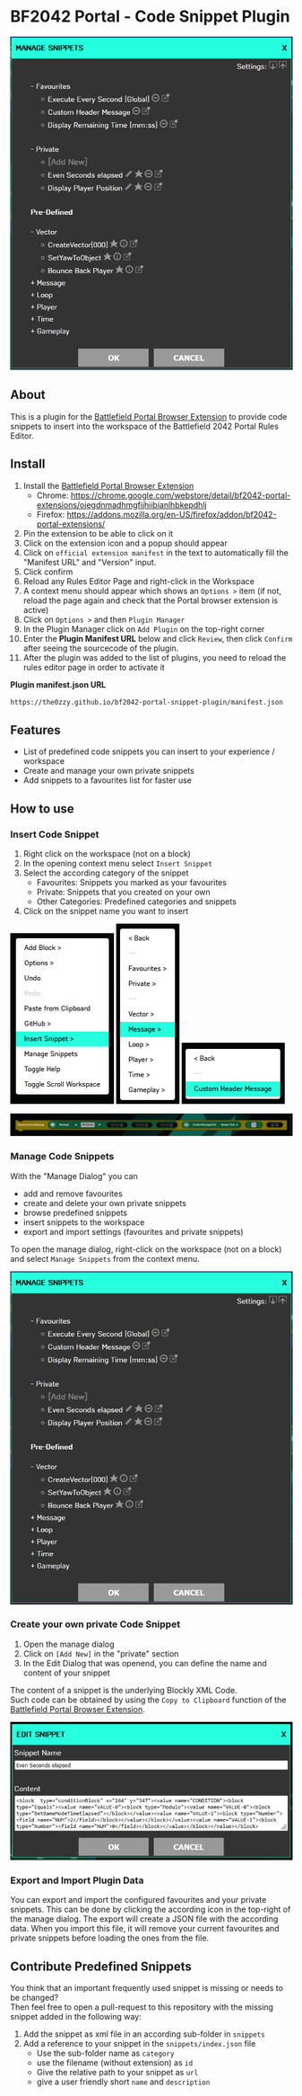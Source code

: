 # BF2042 Portal - Code Snippet Plugin

![manageDialog](docs/images/manageDialog.png "manageDialog")

## About

This is a plugin for the [Battlefield Portal Browser Extension](https://github.com/LennardF1989/BF2042-Portal-Extensions) to provide code snippets to insert into the workspace of the Battlefield 2042 Portal Rules Editor.

## Install

1. Install the [Battlefield Portal Browser Extension](https://github.com/LennardF1989/BF2042-Portal-Extensions)
   - Chrome: https://chrome.google.com/webstore/detail/bf2042-portal-extensions/ojegdnmadhmgfijhiibianlhbkepdhlj
   - Firefox: https://addons.mozilla.org/en-US/firefox/addon/bf2042-portal-extensions/
2. Pin the extension to be able to click on it
3. Click on the extension icon and a popup should appear
4. Click on `official extension manifest` in the text to automatically fill the "Manifest URL" and "Version" input.
5. Click confirm
6. Reload any Rules Editor Page and right-click in the Workspace
7. A context menu should appear which shows an `Options >` item (if not, reload the page again and check that the Portal browser extension is active)
8. Click on `Options >` and then `Plugin Manager`
9. In the Plugin Manager click on `Add Plugin` on the top-right corner
10. Enter the **Plugin Manifest URL** below and click `Review`, then click `Confirm` after seeing the sourcecode of the plugin.
11. After the plugin was added to the list of plugins, you need to reload the rules editor page in order to activate it

**Plugin manifest.json URL**
```txt
https://the0zzy.github.io/bf2042-portal-snippet-plugin/manifest.json
```

## Features

- List of predefined code snippets you can insert to your experience / workspace
- Create and manage your own private snippets
- Add snippets to a favourites list for faster use

## How to use

### Insert Code Snippet

1. Right click on the workspace (not on a block)
2. In the opening context menu select `Insert Snippet`
3. Select the according category of the snippet
   - Favourites: Snippets you marked as your favourites
   - Private: Snippets that you created on your own
   - Other Categories: Predefined categories and snippets
4. Click on the snippet name you want to insert

![insertSnippet01](docs/images/insertSnippet01.png "insertSnippet01")
![insertSnippet02](docs/images/insertSnippet02.png "insertSnippet02")
![insertSnippet03](docs/images/insertSnippet03.png "insertSnippet03")

![insertSnippet04](docs/images/insertSnippet04.png "insertSnippet04")

### Manage Code Snippets

With the "Manage Dialog" you can

- add and remove favourites
- create and delete your own private snippets
- browse predefined snippets
- insert snippets to the workspace
- export and import settings (favourites and private snippets)

To open the manage dialog, right-click on the workspace (not on a block) and select `Manage Snippets` from the context menu.

![manageDialog](docs/images/manageDialog.png "manageDialog")

### Create your own private Code Snippet

1. Open the manage dialog
2. Click on `[Add New]` in the "private" section
3. In the Edit Dialog that was openend, you can define the name and content of your snippet

The content of a snippet is the underlying Blockly XML Code.  
Such code can be obtained by using the `Copy to Clipboard` function of the [Battlefield Portal Browser Extension](https://github.com/LennardF1989/BF2042-Portal-Extensions).

![editDialog](docs/images/editDialog.png "editDialog")

### Export and Import Plugin Data

You can export and import the configured favourites and your private snippets.
This can be done by clicking the according icon in the top-right of the manage dialog.
The export will create a JSON file with the according data.
When you import this file, it will remove your current favourites and private snippets before loading the ones from the file.

## Contribute Predefined Snippets

You think that an important frequently used snippet is missing or needs to be changed?  
Then feel free to open a pull-request to this repository with the missing snippet added in the following way:

1. Add the snippet as xml file in an according sub-folder in `snippets`
2. Add a reference to your snippet in the `snippets/index.json` file
   - Use the sub-folder name as `category`
   - use the filename (without extension) as `id`
   - Give the relative path to your snippet as `url`
   - give a user friendly short `name` and `description`
